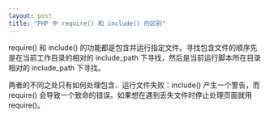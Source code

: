 ```yaml
---
layout: post
title: "PHP 中 require() 和 include() 的区别"
---
```


require() 和 include() 的功能都是包含并运行指定文件。寻找包含文件的顺序先是在当前工作目录的相对的 include_path 下寻找，然后是当前运行脚本所在目录相对的 include_path 下寻找。

两者的不同之处只有如何处理包含、运行文件失败：include() 产生一个警告，而 require() 会导致一个致命的错误。如果想在遇到丢失文件时停止处理页面就用 require()。

